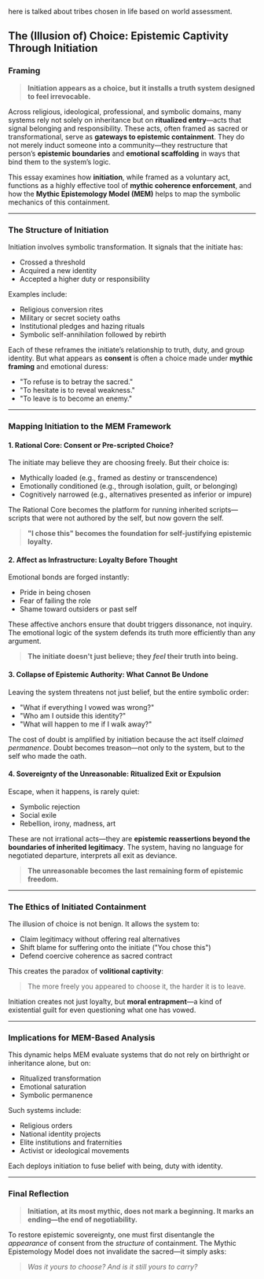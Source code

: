 here is talked about tribes chosen in life based on world assessment.


## The (Illusion of) Choice: Epistemic Captivity Through Initiation

### Framing

> **Initiation appears as a choice, but it installs a truth system designed to feel irrevocable.**

Across religious, ideological, professional, and symbolic domains, many systems rely not solely on inheritance but on **ritualized entry**—acts that signal belonging and responsibility. These acts, often framed as sacred or transformational, serve as **gateways to epistemic containment**. They do not merely induct someone into a community—they restructure that person’s **epistemic boundaries** and **emotional scaffolding** in ways that bind them to the system’s logic.

This essay examines how **initiation**, while framed as a voluntary act, functions as a highly effective tool of **mythic coherence enforcement**, and how the **Mythic Epistemology Model (MEM)** helps to map the symbolic mechanics of this containment.

---

### The Structure of Initiation

Initiation involves symbolic transformation. It signals that the initiate has:

* Crossed a threshold
* Acquired a new identity
* Accepted a higher duty or responsibility

Examples include:

* Religious conversion rites
* Military or secret society oaths
* Institutional pledges and hazing rituals
* Symbolic self-annihilation followed by rebirth

Each of these reframes the initiate’s relationship to truth, duty, and group identity. But what appears as **consent** is often a choice made under **mythic framing** and emotional duress:

* "To refuse is to betray the sacred."
* "To hesitate is to reveal weakness."
* "To leave is to become an enemy."

---

### Mapping Initiation to the MEM Framework

#### 1. **Rational Core: Consent or Pre-scripted Choice?**

The initiate may believe they are choosing freely. But their choice is:

* Mythically loaded (e.g., framed as destiny or transcendence)
* Emotionally conditioned (e.g., through isolation, guilt, or belonging)
* Cognitively narrowed (e.g., alternatives presented as inferior or impure)

The Rational Core becomes the platform for running inherited scripts—scripts that were not authored by the self, but now govern the self.

> **"I chose this" becomes the foundation for self-justifying epistemic loyalty.**

#### 2. **Affect as Infrastructure: Loyalty Before Thought**

Emotional bonds are forged instantly:

* Pride in being chosen
* Fear of failing the role
* Shame toward outsiders or past self

These affective anchors ensure that doubt triggers dissonance, not inquiry. The emotional logic of the system defends its truth more efficiently than any argument.

> **The initiate doesn't just believe; they *feel* their truth into being.**

#### 3. **Collapse of Epistemic Authority: What Cannot Be Undone**

Leaving the system threatens not just belief, but the entire symbolic order:

* "What if everything I vowed was wrong?"
* "Who am I outside this identity?"
* "What will happen to me if I walk away?"

The cost of doubt is amplified by initiation because the act itself *claimed permanence*. Doubt becomes treason—not only to the system, but to the self who made the oath.

#### 4. **Sovereignty of the Unreasonable: Ritualized Exit or Expulsion**

Escape, when it happens, is rarely quiet:

* Symbolic rejection
* Social exile
* Rebellion, irony, madness, art

These are not irrational acts—they are **epistemic reassertions beyond the boundaries of inherited legitimacy**. The system, having no language for negotiated departure, interprets all exit as deviance.

> **The unreasonable becomes the last remaining form of epistemic freedom.**

---

### The Ethics of Initiated Containment

The illusion of choice is not benign. It allows the system to:

* Claim legitimacy without offering real alternatives
* Shift blame for suffering onto the initiate ("You chose this")
* Defend coercive coherence as sacred contract

This creates the paradox of **volitional captivity**:

> The more freely you appeared to choose it, the harder it is to leave.

Initiation creates not just loyalty, but **moral entrapment**—a kind of existential guilt for even questioning what one has vowed.

---

### Implications for MEM-Based Analysis

This dynamic helps MEM evaluate systems that do not rely on birthright or inheritance alone, but on:

* Ritualized transformation
* Emotional saturation
* Symbolic permanence

Such systems include:

* Religious orders
* National identity projects
* Elite institutions and fraternities
* Activist or ideological movements

Each deploys initiation to fuse belief with being, duty with identity.

---

### Final Reflection

> **Initiation, at its most mythic, does not mark a beginning. It marks an ending—the end of negotiability.**

To restore epistemic sovereignty, one must first disentangle the *appearance* of consent from the *structure* of containment. The Mythic Epistemology Model does not invalidate the sacred—it simply asks:

> *Was it yours to choose? And is it still yours to carry?*
